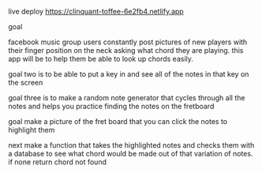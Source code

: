 live deploy https://clinquant-toffee-6e2fb4.netlify.app


goal

facebook  music group users constantly post pictures of new players with their finger position on the neck asking what chord they are playing. this app will be to help them be able to look up chords easily.

goal two is to be able to put a key in and see all of the notes in that key on the screen 

goal three is to make a random note generator that cycles through all the notes and helps you practice finding the notes on the fretboard


goal make a picture of the fret board that you can click the notes to highlight them

next make a function that takes the highlighted notes and checks them with a database to see what chord would be made out of that variation of notes. if none return chord not found 